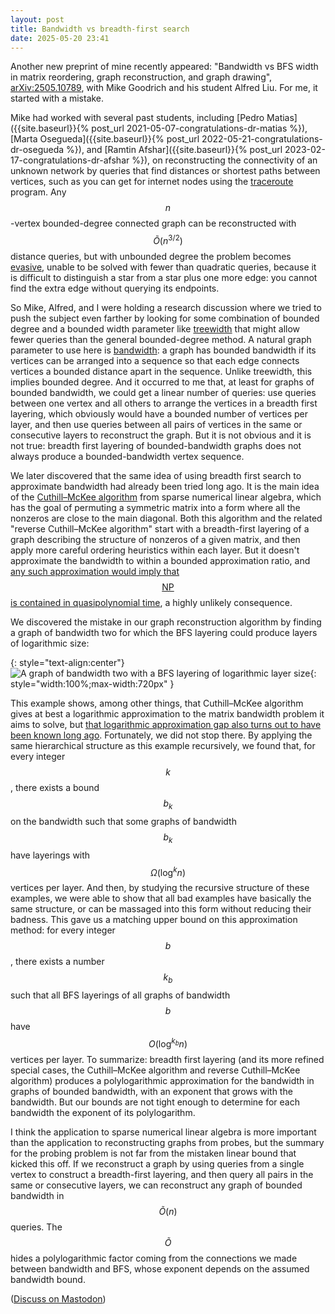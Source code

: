 ```yaml
---
layout: post
title: Bandwidth vs breadth-first search
date: 2025-05-20 23:41
---
```

Another new preprint of mine recently appeared: "Bandwidth vs BFS width in matrix reordering, graph reconstruction, and graph drawing", [arXiv:2505.10789](https://arxiv.org/abs/2505.10789), with Mike Goodrich and his student Alfred Liu. For me, it started with a mistake.

Mike had worked with several past students, including [Pedro Matias]({{site.baseurl}}{% post_url 2021-05-07-congratulations-dr-matias %}), [Marta Osegueda]({{site.baseurl}}{% post_url 2022-05-21-congratulations-dr-osegueda %}), and [Ramtin Afshar]({{site.baseurl}}{% post_url 2023-02-17-congratulations-dr-afshar %}), on reconstructing the connectivity of an unknown network by queries that find distances or shortest paths between vertices, such as you can get for internet nodes using the [traceroute](https://en.wikipedia.org/wiki/Traceroute) program. Any $$n$$-vertex bounded-degree connected graph can be reconstructed with $$\tilde O(n^{3/2})$$ distance queries, but with unbounded degree the problem becomes [evasive](https://en.wikipedia.org/wiki/Aanderaa%E2%80%93Karp%E2%80%93Rosenberg_conjecture), unable to be solved with fewer than quadratic queries, because it is difficult to distinguish a star from a star plus one more edge: you cannot find the extra edge without querying its endpoints.

So Mike, Alfred, and I were holding a research discussion where we tried to push the subject even farther by looking for some combination of bounded degree and a bounded width parameter like [treewidth](https://en.wikipedia.org/wiki/Treewidth) that might allow fewer queries than the general bounded-degree method. A natural graph parameter to use here is [bandwidth](https://en.wikipedia.org/wiki/Graph_bandwidth): a graph has bounded bandwidth if its vertices can be arranged into a sequence so that each edge connects vertices a bounded distance apart in the sequence. Unlike treewidth, this implies bounded degree. And it occurred to me that, at least for graphs of bounded bandwidth, we could get a linear number of queries: use queries between one vertex and all others to arrange the vertices in a breadth first layering, which obviously would have a bounded number of vertices per layer, and then use queries between all pairs of vertices in the same or consecutive layers to reconstruct the graph. But it is not obvious and it is not true: breadth first layering of bounded-bandwidth graphs does not always produce a bounded-bandwidth vertex sequence.

We later discovered that the same idea of using breadth first search to approximate bandwidth had already been tried long ago. It is the main idea of the [Cuthill–McKee algorithm](https://en.wikipedia.org/wiki/Cuthill%E2%80%93McKee_algorithm) from sparse numerical linear algebra, which has the goal of permuting a symmetric matrix into a form where all the nonzeros are close to the main diagonal. Both this algorithm and the related "reverse Cuthill–McKee algorithm" start with a breadth-first layering of a graph describing the structure of nonzeros of a given matrix, and then apply more careful ordering heuristics within each layer. But it doesn't approximate the bandwidth to within a bounded approximation ratio, and [any such approximation would imply that $$\mathsf{NP}$$ is contained in quasipolynomial time](https://doi.org/10.1016/j.jcss.2010.06.006), a highly unlikely consequence.

We discovered the mistake in our graph reconstruction algorithm by finding a graph of bandwidth two for which the BFS layering could produce layers of logarithmic size:

{: style="text-align:center"}
![A graph of bandwidth two with a BFS layering of logarithmic layer size]({{site.baseurl}}/assets/2025/bw2-bfs-log.png){: style="width:100%;max-width:720px" }

This example shows, among other things, that Cuthill–McKee algorithm gives at best a logarithmic approximation to the matrix bandwidth problem it aims to solve, but [that logarithmic approximation gap also turns out to have been known long ago](https://doi.org/10.1137/0215041). Fortunately, we did not stop there. By applying the same hierarchical structure as this example recursively, we found that, for every integer $$k$$, there exists a bound $$b_k$$ on the bandwidth such that some graphs of bandwidth $$b_k$$ have layerings with $$\Omega(\log^k n)$$ vertices per layer. And then, by studying the recursive structure of these examples, we were able to show that all bad examples have basically the same structure, or can be massaged into this form without reducing their badness. This gave us a matching upper bound on this approximation method: for every integer $$b$$, there exists a number $$k_b$$ such that all BFS layerings of all graphs of bandwidth $$b$$ have $$O(\log^{k_b}n)$$ vertices per layer. To summarize: breadth first layering (and its more refined special cases, the Cuthill–McKee algorithm and reverse Cuthill–McKee algorithm) produces a polylogarithmic approximation for the bandwidth in graphs of bounded bandwidth, with an exponent that grows with the bandwidth. But our bounds are not tight enough to determine for each bandwidth the exponent of its polylogarithm.

I think the application to sparse numerical linear algebra is more important than the application to reconstructing graphs from probes, but the summary for the probing problem is not far from the mistaken linear bound that kicked this off. If we reconstruct a graph by using queries from a single vertex to construct a breadth-first layering, and then query all pairs in the same or consecutive layers, we can reconstruct any graph of bounded bandwidth in $$\tilde O(n)$$ queries. The $$\tilde O$$ hides a polylogarithmic factor coming from the connections we made between bandwidth and BFS, whose exponent depends on the assumed bandwidth bound.

([Discuss on Mastodon](https://mathstodon.xyz/@11011110/114544536973031080))